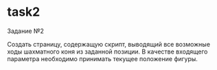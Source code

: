 # task2
Задание №2

 Создать страницу, содержащую скрипт, выводящий все возможные ходы шахматного коня 
 из заданной позиции. В качестве входящего параметра необходимо принимать текущее
 положение фигуры. 
